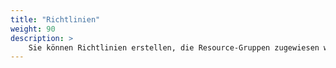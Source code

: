```yaml
---
title: "Richtlinien"
weight: 90
description: >
    Sie können Richtlinien erstellen, die Resource-Gruppen zugewiesen werden können.
---
```


